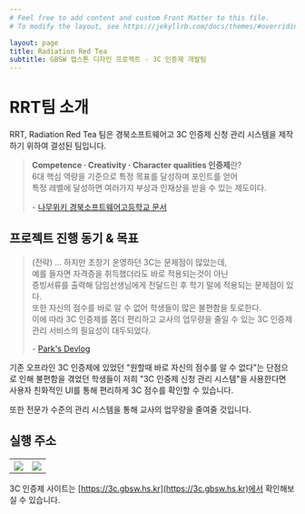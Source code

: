 ```yaml
---
# Feel free to add content and custom Front Matter to this file.
# To modify the layout, see https://jekyllrb.com/docs/themes/#overriding-theme-defaults

layout: page
title: Radiation Red Tea 
subtitle: GBSW 캡스톤 디자인 프로젝트 - 3C 인증제 개발팀
---
```


# RRT팀 소개
RRT, Radiation Red Tea 팀은 경북소프트웨어고 3C 인증제 신청 관리 시스템을 제작하기 위하여 결성된 팀입니다.

> **Competence · Creativity · Character qualities 인증제**란?\
> 6대 핵심 역량을 기준으로 특정 목표를 달성하며 포인트를 얻어\
> 특정 레벨에 달성하면 여러가지 부상과 인재상을 받을 수 있는 제도이다.
> 
> \- [나무위키 경북소프트웨어고등학교 문서](https://namu.wiki/w/%EA%B2%BD%EB%B6%81%EC%86%8C%ED%94%84%ED%8A%B8%EC%9B%A8%EC%96%B4%EA%B3%A0%EB%93%B1%ED%95%99%EA%B5%90#s-5.1)

## 프로젝트 진행 동기 & 목표
> (전략) ... 하지만 초창기 운영하던 3C는 문제점이 많았는데,\
> 예를 들자면 자격증을 취득했더라도 바로 적용되는것이 아닌\
> 증빙서류를 출력해 담임선생님에게 전달드린 후 학기 말에 적용되는 문제점이 있다.\
> 또한 자신의 점수를 바로 알 수 없어 학생들이 많은 불편함을 토로한다.\
> 이에 따라 3C 인증제를 쫌더 편리하고 교사의 업무량을 줄일 수 있는 3C 인증제 관리 서비스의 필요성이 대두되었다.
> 
> \- [Park's Devlog](https://devlog.pmh.codes/3)

기존 오프라인 3C 인증제에 있었던 "원할때 바로 자신의 점수를 알 수 없다"는 단점으로 인해 불편함을 겪었던 학생들이 저희 "3C 인증제 신청 관리 시스템"을 사용한다면 사용자 친화적인 UI를 통해 편리하게 3C 점수를 확인할 수 있습니다.

또한 전문가 수준의 관리 시스템을 통해 교사의 업무량을 줄여줄 것입니다.

## 실행 주소
<table>
<tr>
<th>

<img src="https://cdn.discordapp.com/attachments/530043751901429762/992819557955817613/unknown.png" />
</th>
<th>
<img src="https://cdn.discordapp.com/attachments/530043751901429762/992820749922480219/unknown.png" />
</th>
</tr>
</table>

3C 인증제 사이트는 [https://3c.gbsw.hs.kr](https://3c.gbsw.hs.kr)에서 확인해보실 수 있습니다.
